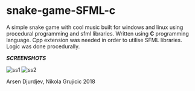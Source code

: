 # snake-game-SFML-c
A simple snake game with cool music built for windows and linux using procedural programming and sfml libraries. Written using **C** programming language. Cpp extension was needed in order to utilise SFML libraries. Logic was done procedurally.



***SCREENSHOTS***

![ss1](https://i.imgur.com/Kl3AsCf.png)
![ss2](https://i.imgur.com/ciwfyqx.png)




Arsen Djurdjev, Nikola Grujicic 2018
